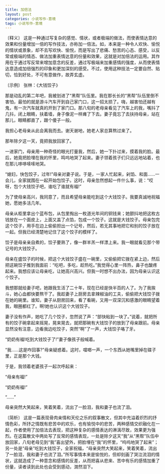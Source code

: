 ```yaml
---
title: 加倍法
layout: post
categories: 小说写作-意境
tags: 小说写作-意境
---
```


〔释义〕 这是一种通过写复杂的感觉、情状，或者极端的做法，而使表情达意的效果和份量增加一倍的写作技法，亦称加一倍法。如，本来是一种令人欢快、愉悦的情状或景象，却不去写欢快、愉悦，而是写出了悲痛、愁苦的心态、感受，以反常或极端的情态、做法加重表情达意的份量和效果，这就是对加倍法的运用。其作用在于通过写反常来增加意念的反差，通过写极端来加重感情的强度，从而使表情达意造成加倍强烈的印象和更加深刻的感受。不过，使用这种技法一定要自然、贴切，恰到好处，不可有意做作，故弄玄虚。

〔示例〕 张林：《大钱饺子》

那是动乱的第二年吧，我被划进了“黑帮”队伍里。我在那长长的“黑帮”队伍里倒不害怕，最怕的就是游斗汽车开到自己家门口，这一招太损了。嗨，越害怕还越有鬼，有一次汽车就真的开到了家门口。那八旬的老母亲看见了汽车上的我，嘴抖了几抖，闭上眼睛，扶着墙，身子像泥一样瘫了下去。妻子竟忘了去扶持母亲，站在那儿，眼睛都直了，跟个傻子一般。

我担心老母亲从此会离我而去。谢天谢地，她老人家总算熬过来了。

那年除夕这一天，竟把我放回家了。

一进家门，母亲用一种奇怪的眼光打量我，然后，她一下扑过来，摸着我的脸。最后，她竟把脸埋在我的怀里，鸣呜地哭了起来。妻子领着孩子们只远远地站着，也在那儿哆哆嗦嗦地哭。

“媳妇，快包饺子，过年!”母亲对妻子说。于是，一家人忙起来，剁馅、和面……一会儿，全家就围在一起开始包饺子。这时，母亲忽然想起一件什么事，说：“哎呀，包个大钱饺子吧，谁吃了谁就有福!”

为了使母亲高兴，我同意了，而且希望母亲能吃到这个大钱饺子。我要真诚地祝福她，愿她多活几年。

母亲从柜里拿出个蓝布包，从包里掏出一枚道光年间的铜钱来；她颤抖地把这枚古钱放在一个面皮上，上面又盖了点馅，包成一个饺子。这就是大钱饺子。母亲包完这个饺子，用手在边上偷偷担出一个记号，然后，若无其事地把它和别的饺子放在一起。但我已经清楚地记住了这个饺子的模样了。

饺子是母亲亲自煮的，饺子要熟了，像一群羊羔一样漂上来。我一眼就看见那个带记号的大钱饺子。

母亲在盛饺子的时候，把这个大钱饺子盛在一碗里，又偷偷把它拨在紧上边，然后把这碗饺子推到我面前：“吃吧，多吃，趁热吃。”我觉得心里一阵热，鼻子也酸疼起来。我想应该让母亲吃，让她高兴高兴。但我一时想不出办法，因为母亲认识这个饺子。

我想那就给妻子吧，她跟我生活了二十年，现在已经是快半百的人了。为了我挨斗，她心血都快要熬干了。我趁妻子上厨房去拿辣椒油的工夫，偷偷把大钱饺子拨在她的碗里。谁知，妻子从厨房回来，看了看碗，又用一双深沉和感激的眼睛望着我，眼圈都红了。啊!她也认识这个大钱饺子。

妻子没有作声，她吃了几个饺子，忽然说了声：“部快粘到一块了。”说着，就把所有的饺子碗拿起来摇晃，晃来晃去，就把那碗有大钱饺子的放到了母亲跟前。母亲显然没有注意，边看我边吃饺子，突然“啊”了一声，大钱饺子咯了牙。

“奶奶有福!吃到大钱饺子了!”妻子像孩子般喊着。

“我……这是咋回事?”母亲疑惑着。这时，噹啷一声，一个东西从她嘴里掉在碟子里，正是那个大钱。

于是，我领着老婆孩子一起次呼起来：

“母亲有福!”

“奶奶有福!”

“……”

母亲突然大笑起来，笑着笑着，流出了一脸泪，我和妻子也流了泪。

〔简析〕 这是一篇表现骨肉亲情和天伦之乐的叙事散文，但其中充溢着炽烈的抒情色彩，所抒之情既有悲苦中的欢乐，也有愉悦中的悲苦，两种感情交织融化在一起，作者使用了加倍法去表现，把这种复杂的感情表达的淋漓尽致，效果更为强烈。在这篇散文中两处写了反常的感情表现，一处是除夕这天“我”从“黑帮”队伍中放回家，八旬老母见到“我”喜出望外，把脸埋在“我”的怀里，“呜呜地哭了起来”；另一处是“母亲”吃到大钱饺子，全家祝福，“母亲突然大笑起来，笑着笑着，流出了一脸泪，我和妻子也流了泪。”所写事情本来是愉悦的，但却刻画了哭泣流泪的情状，这就造成了一种意念和感情的反差，从而把喜从悲来、苦中有乐的感情加重了份量，读者读到此处也会受到感动，潸然泪下。 
